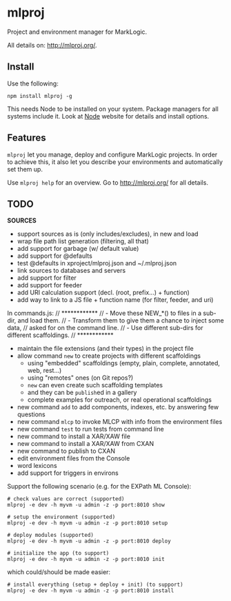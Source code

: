 # mlproj

Project and environment manager for MarkLogic.

All details on: http://mlproj.org/.

## Install

Use the following:

```
npm install mlproj -g
```

This needs Node to be installed on your system.  Package managers for all
systems include it.  Look at [Node](http://nodejs.org/) website for details and
install options.

## Features

`mlproj` let you manage, deploy and configure MarkLogic projects.  In order to
achieve this, it also let you describe your environments and automatically set
them up.

Use `mlproj help` for an overview.  Go to http://mlproj.org/ for all details.

## TODO

**SOURCES**

- support sources as is (only includes/excludes), in new and load
- wrap file path list generation (filtering, all that)
- add support for garbage (w/ default value)
- add support for @defaults
- test @defaults in xproject/mlproj.json and ~/.mlproj.json
- link sources to databases and servers
- add support for filter
- add support for feeder
- add URI calculation support (decl. (root, prefix...) + function)
- add way to link to a JS file + function name (for filter, feeder, and uri)

In commands.js:
// ************
// - Move these NEW_*() to files in a sub-dir, and load them.
// - Transform them to give them a chance to inject some data,
//   asked for on the command line.
// - Use different sub-dirs for different scaffoldings.
// ************

- maintain the file extensions (and their types) in the project file
- allow command `new` to create projects with different scaffoldings
  - using "embedded" scaffoldings (empty, plain, complete, annotated, web, rest...)
  - using "remotes" ones (on Git repos?)
  - `new` can even create such scaffolding templates
  - and they can be `publish`ed in a gallery
  - complete examples for outreach, or real operational scaffoldings
- new command `add` to add components, indexes, etc. by answering few questions
- new command `mlcp` to invoke MLCP with info from the environment files
- new command `test` to run tests from command line
- new command to install a XAR/XAW file
- new command to install a XAR/XAW from CXAN
- new command to publish to CXAN
- edit environment files from the Console
- word lexicons
- add support for triggers in environs

Support the following scenario (e.g. for the EXPath ML Console):

```
# check values are correct (supported)
mlproj -e dev -h myvm -u admin -z -p port:8010 show

# setup the environment (supported)
mlproj -e dev -h myvm -u admin -z -p port:8010 setup

# deploy modules (supported)
mlproj -e dev -h myvm -u admin -z -p port:8010 deploy

# initialize the app (to support)
mlproj -e dev -h myvm -u admin -z -p port:8010 init
```

which could/should be made easier:

```
# install everything (setup + deploy + init) (to support)
mlproj -e dev -h myvm -u admin -z -p port:8010 install
```
